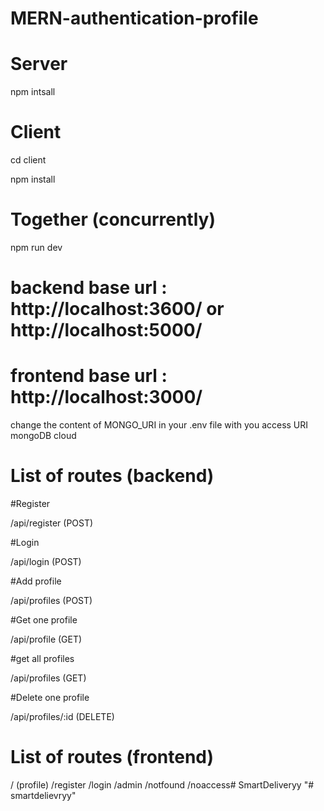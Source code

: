 # MERN-authentication-profile
# Server
npm intsall
# Client
cd client

npm install


# Together (concurrently)
npm run dev

# backend base url : http://localhost:3600/ or  http://localhost:5000/
# frontend base url : http://localhost:3000/

change the content of MONGO_URI in your .env file with you access URI mongoDB cloud

# List of routes (backend)

#Register

/api/register (POST)

#Login

/api/login (POST)

#Add profile

/api/profiles (POST)

#Get one profile

/api/profile (GET)

#get all profiles

/api/profiles (GET)

#Delete one profile

/api/profiles/:id (DELETE)

# List of routes (frontend)

/ (profile)
/register 
/login
/admin
/notfound
/noaccess#   S m a r t D e l i v e r y y  
 "# smartdelievryy" 

